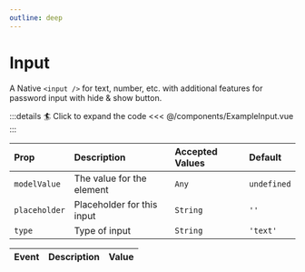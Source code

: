```yaml
---
outline: deep
---
```


# Input

A Native `<input />` for text, number, etc. with additional features for password input with hide & show button.

<!--@include: ./parts/title-preview.md-->

<ExampleInput />

:::details :surfer: Click to expand the code
<<< @/components/ExampleInput.vue
:::

<!--@include: ./parts/title-props.md-->

| Prop          | Description                | Accepted Values | Default     |
|:--------------|:---------------------------|:----------------|:------------|
| `modelValue`  | The value for the element  | `Any`           | `undefined` |
| `placeholder` | Placeholder for this input | `String`        | `''`        |
| `type`        | Type of input              | `String`        | `'text'`    |


<!--@include: ./parts/title-slots.md-->

<!--@include: ./parts/default-slots.md-->

<!--@include: ./parts/title-events.md-->

| Event   | Description             | Value     |
|:--------|:------------------------|:----------|
<!--@include: ./parts/events-model-value.md-->




